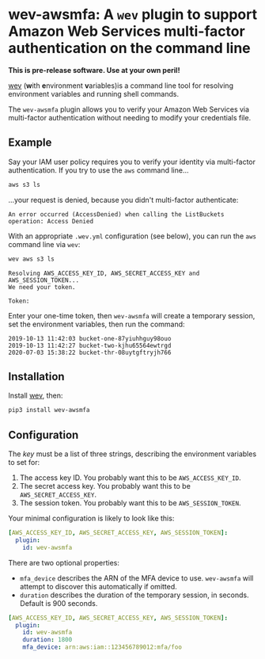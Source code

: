 # wev-awsmfa: A `wev` plugin to support Amazon Web Services multi-factor authentication on the command line

**This is pre-release software. Use at your own peril!**

[wev](https://github.com/cariad/wev) (**w**ith **e**nvironment **v**ariables)is a command line tool for resolving environment variables and running shell commands.

The `wev-awsmfa` plugin allows you to verify your Amazon Web Services via multi-factor authentication without needing to modify your credentials file.

## Example

Say your IAM user policy requires you to verify your identity via multi-factor authentication. If you try to use the `aws` command line…

```bash
aws s3 ls
```

…your request is denied, because you didn't multi-factor authenticate:

```text
An error occurred (AccessDenied) when calling the ListBuckets operation: Access Denied
```

With an appropriate `.wev.yml` configuration (see below), you can run the `aws` command line via `wev`:

```bash
wev aws s3 ls
```

```text
Resolving AWS_ACCESS_KEY_ID, AWS_SECRET_ACCESS_KEY and AWS_SESSION_TOKEN...
We need your token.

Token:
```

Enter your one-time token, then `wev-awsmfa` will create a temporary session, set the environment variables, then run the command:

```text
2019-10-13 11:42:03 bucket-one-87yiuhhguy98ouo
2019-10-13 11:42:27 bucket-two-kjhu65564ewtrgd
2020-07-03 15:38:22 bucket-thr-08uytgftryjh766
```

## Installation

Install [wev](https://github.com/cariad/wev), then:

```bash
pip3 install wev-awsmfa
```

## Configuration

The _key_ must be a list of three strings, describing the environment variables to set for:

1. The access key ID. You probably want this to be `AWS_ACCESS_KEY_ID`.
1. The secret access key. You probably want this to be `AWS_SECRET_ACCESS_KEY`.
1. The session token. You probably want this to be `AWS_SESSION_TOKEN`.

Your minimal configuration is likely to look like this:

```yaml
[AWS_ACCESS_KEY_ID, AWS_SECRET_ACCESS_KEY, AWS_SESSION_TOKEN]:
  plugin:
    id: wev-awsmfa
```

There are two optional properties:

- `mfa_device` describes the ARN of the MFA device to use. `wev-awsmfa` will attempt to discover this automatically if omitted.
- `duration` describes the duration of the temporary session, in seconds. Default is 900 seconds.

```yaml
[AWS_ACCESS_KEY_ID, AWS_SECRET_ACCESS_KEY, AWS_SESSION_TOKEN]:
  plugin:
    id: wev-awsmfa
    duration: 1800
    mfa_device: arn:aws:iam::123456789012:mfa/foo
```
